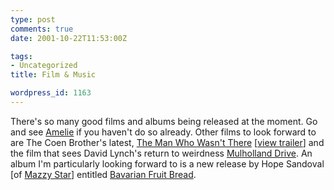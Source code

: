 ```yaml
---
type: post
comments: true
date: 2001-10-22T11:53:00Z

tags:
- Uncategorized
title: Film & Music

wordpress_id: 1163
---
```


There's so many good films and albums being released at the moment. Go and see [Amelie](http://uk.imdb.com/Title?0211915) if you haven't do so already. Other films to look forward to are The Coen Brother's latest, [The Man Who Wasn't There](http://uk.imdb.com/Title?0243133) [[view trailer](http://www.themanwhowasntthere.com/trailer/themanT1.mov )] and the film that sees David Lynch's return to weirdness [Mulholland Drive](http://uk.imdb.com/Title?0166924). An album I'm particularly looking forward to is a new release by Hope Sandoval [of [Mazzy Star](http://www.themanwhowasntthere.com/trailer/themanT1.mov )] entitled [Bavarian Fruit Bread](http://www.amazon.co.uk/exec/obidos/ASIN/B00005Q590/o/qid=/sr=8-1/ref=sr_aps_pm_1_1/202-0615421-5411057).
